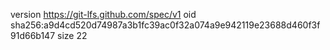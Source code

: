 version https://git-lfs.github.com/spec/v1
oid sha256:a9d4cd520d74987a3b1fc39ac0f32a074a9e942119e23688d460f3f91d66b147
size 22
